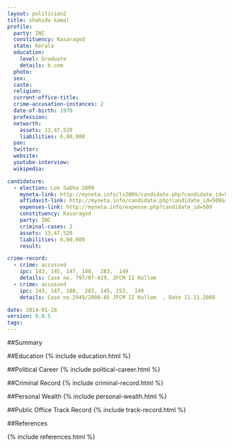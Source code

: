```yaml
---
layout: politician2
title: shahida kamal
profile: 
  party: INC
  constituency: Kasaragod
  state: Kerala
  education: 
    level: Graduate
    details: b.com
  photo: 
  sex: 
  caste: 
  religion: 
  current-office-title: 
  crime-accusation-instances: 2
  date-of-birth: 1970
  profession: 
  networth: 
    assets: 13,47,520
    liabilities: 6,00,000
  pan: 
  twitter: 
  website: 
  youtube-interview: 
  wikipedia: 

candidature: 
  - election: Lok Sabha 2009
    myneta-link: http://myneta.info/ls2009/candidate.php?candidate_id=509
    affidavit-link: http://myneta.info/candidate.php?candidate_id=509&scan=original
    expenses-link: http://myneta.info/expense.php?candidate_id=509
    constituency: Kasaragod 
    party: INC
    criminal-cases: 2
    assets: 13,47,520
    liabilities: 6,00,000
    result:  

crime-record: 
  - crime: accussed
    ipc: 143, 145, 147, 188,  283,  149
    details: Case no. 797/07-A19, JFCM II Kollam 
  - crime: accussed
    ipc: 143, 147, 188,  283, 145, 153,  149
    details: Case no.2949/2008-A5 JFCM II Kollam  , Date 11.11.2008 

date: 2014-01-28
version: 0.0.5
tags: 
---
```

##Summary


##Education
{% include education.html %}


##Political Career
{% include political-career.html %}


##Criminal Record
{% include criminal-record.html %}


##Personal Wealth
{% include personal-wealth.html %}


##Public Office Track Record
{% include track-record.html %}


##References


{% include references.html %}